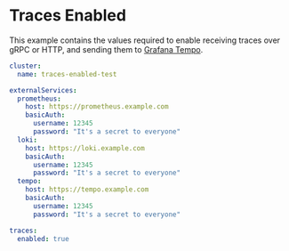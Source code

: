 # Traces Enabled

This example contains the values required to enable receiving traces over gRPC or HTTP, and sending them to [Grafana Tempo](https://grafana.com/oss/tempo/).

```yaml
cluster:
  name: traces-enabled-test

externalServices:
  prometheus:
    host: https://prometheus.example.com
    basicAuth:
      username: 12345
      password: "It's a secret to everyone"
  loki:
    host: https://loki.example.com
    basicAuth:
      username: 12345
      password: "It's a secret to everyone"
  tempo:
    host: https://tempo.example.com
    basicAuth:
      username: 12345
      password: "It's a secret to everyone"

traces:
  enabled: true
```
